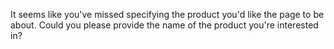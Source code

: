It seems like you've missed specifying the product you'd like the page to be about. Could you please provide the name of the product you're interested in?